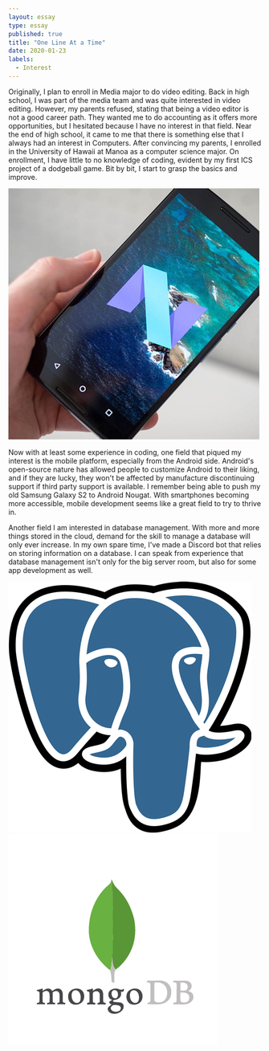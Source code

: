 ```yaml
---
layout: essay
type: essay
published: true
title: "One Line At a Time"
date: 2020-01-23
labels:
  - Interest
---
```


Originally, I plan to enroll in Media major to do video editing. Back in high school, I was part of the media team and was quite interested in video editing. However, my parents refused, stating that being a video editor is not a good career path. They wanted me to do accounting as it offers more opportunities, but I hesitated because I have no interest in that field. Near the end of high school, it came to me that there is something else that I always had an interest in Computers. After convincing my parents,  I enrolled in the University of Hawaii at Manoa as a computer science major. On enrollment, I have little to no knowledge of coding, evident by my first ICS project of a dodgeball game. Bit by bit, I start to grasp the basics and improve. 

<img class = "ui small right floated image" src = "/images/essay/2020-01-23/nougat.png">

Now with at least some experience in coding, one field that piqued my interest is the mobile platform, especially from the Android side. Android's open-source nature has allowed people to customize Android to their liking, and if they are lucky, they won't be affected by manufacture discontinuing support if third party support is available. I remember being able to push my old Samsung Galaxy S2 to Android Nougat. With smartphones becoming more accessible, mobile development seems like a great field to try to thrive in.

Another field I am interested in database management. With more and more things stored in the cloud, demand for the skill to manage a database will only ever increase. In my own spare time, I've made a Discord bot that relies on storing information on a database. I can speak from experience that database management isn't only for the big server room, but also for some app development as well.

<div class="ui medium rounded images">
  <img class="ui images" src="/images/essay/2020-01-23/postgres.png">
  <img class="ui images" src="/images/essay/2020-01-23/mongo.png">
</div>
